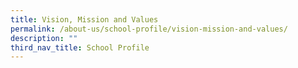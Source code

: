 ```yaml
---
title: Vision, Mission and Values
permalink: /about-us/school-profile/vision-mission-and-values/
description: ""
third_nav_title: School Profile
---
```

